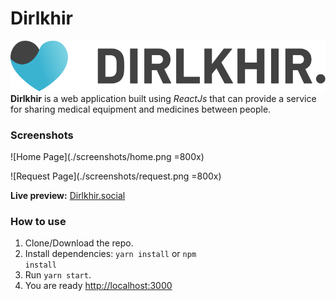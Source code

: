 # Dirlkhir

![Dirlkhir Logo](/screenshots/logo.svg?raw=true)
**Dirlkhir** is a web application built using _ReactJs_ that can provide a service for sharing medical equipment and medicines between people.

### Screenshots

![Home Page](./screenshots/home.png =800x)

![Request Page](./screenshots/request.png =800x)

**Live preview:** [Dirlkhir.social](https://dirlkhir.social/)

### How to use

1. Clone/Download the repo.
2. Install dependencies:
   <code>yarn install</code> or <code>npm install</code>
3. Run <code>yarn start</code>.
4. You are ready [http://localhost:3000](http://localhost:3000)
